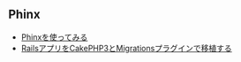 ## Phinx

- [Phinxを使ってみる](http://qiita.com/MasatoYoshioka@github/items/08874ca7e80a12870d1b)
- [RailsアプリをCakePHP3とMigrationsプラグインで移植する](http://www.engineyard.co.jp/blog/2014/cakephp3-sample-app/)
